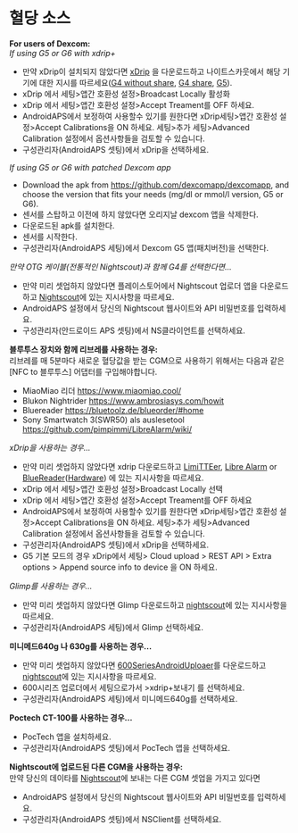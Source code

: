 # 혈당 소스

**For users of Dexcom:**  
_If using G5 or G6 with xdrip+_  


* 만약 xDrip이 설치되지 않았다면 [xDrip](https://github.com/NightscoutFoundation/xDrip) 을 다운로드하고 나이트스카웃에서 해당 기기에 대한 지시를 따르세요([G4 without share](http://www.nightscout.info/wiki/welcome/nightscout-with-xdrip-wireless-bridge), [G4 share](http://www.nightscout.info/wiki/welcome/nightscout-with-xdrip-and-dexcom-share-wireless), [G5](http://www.nightscout.info/wiki/welcome/nightscout-with-xdrip-and-dexcom-share-wireless/xdrip-with-g5-support)).
* xDrip 에서 세팅>앱간 호환성 설정>Broadcast Locally 활성화
* xDrip 에서 세팅>앱간 호환성 설정>Accept Treament를 OFF 하세요.
* AndroidAPS에서 보정하여 사용할수 있기를 원한다면 xDrip세팅>앱간 호환성 설정>Accept Calibrations을 ON 하세요. 세팅>추가 세팅>Advanced Calibration 설정에서 옵션사항들을 검토할 수 있습니다.
* 구성관리자(AndroidAPS 셋팅)에서 xDrip을 선택하세요.

_If using G5 or G6 with patched Dexcom app_  


* Download the apk from <https://github.com/dexcomapp/dexcomapp>, and choose the version that fits your needs (mg/dl or mmol/l version, G5 or G6).
* 센서를 스탑하고 이전에 하지 않았다면 오리지날 dexcom 앱을 삭제한다.
* 다운로드된 apk를 설치한다.
* 센서를 시작한다.
* 구성관리자(AndroidAPS 세팅)에서 Dexcom G5 앱(패치버전)을 선택한다. 

_만약 OTG 케이블(전통적인 Nightscout)과 함께 G4를 선택한다면…_   


* 만약 미리 셋업하지 않았다면 플레이스토어에서 Nightscout 업로더 앱을 다운로드하고 [Nightscout](http://www.nightscout.info/wiki/welcome/basic-requirements)에 있는 지시사항을 따르세요. 
* AndroidAPS 설정에서 당신의 Nightscout 웹사이트와 API 비밀번호를 입력하세요.
* 구성관리자(안드로이드 APS 셋팅)에서 NS클라이언트를 선택하세요.

**블루투스 장치와 함께 리브레를 사용하는 경우:**  
리브레를 매 5분마다 새로운 혈당값을 받는 CGM으로 사용하기 위해서는 다음과 같은 [NFC to 블루투스] 어댑터를 구입해야합니다.

* MiaoMiao 리더 <https://www.miaomiao.cool/>
* Blukon Nightrider <https://www.ambrosiasys.com/howit>
* Bluereader <https://bluetoolz.de/blueorder/#home>
* Sony Smartwatch 3(SWR50) als auslesetool <https://github.com/pimpimmi/LibreAlarm/wiki/>

_xDrip을 사용하는 경우..._  


* 만약 미리 셋업하지 않았다면 xdrip 다운로드하고 [LimiTTEer](https://github.com/JoernL/LimiTTer), [Libre Alarm](https://github.com/pimpimmi/LibreAlarm/wiki) or [BlueReader](https://unendlichkeit.net/wordpress/?p=680&lang=en)([Hardware](https://bluetoolz.de/wordpress/)) 에 있는 지시사항을 따르세요.
* xDrip 에서 세팅>앱간 호환성 설정>Broadcast Locally 선택
* xDrip 에서 세팅>앱간 호환성 설정>Accept Treament를 OFF 하세요
* AndroidAPS에서 보정하여 사용할수 있기를 원한다면 xDrip세팅>앱간 호환성 설정>Accept Calibrations을 ON 하세요. 세팅>추가 세팅>Advanced Calibration 설정에서 옵션사항들을 검토할 수 있습니다.
* 구성관리자(AndroidAPS 셋팅)에서 xDrip을 선택하세요.
* G5 기본 모드의 경우 xDrip에서 세팅> Cloud upload > REST API > Extra options > Append source info to device 을 ON 하세요.

_Glimp를 사용하는 경우..._  


* 만약 미리 셋업하지 않았다면 Glimp 다운로드하고 [nightscout](http://www.nightscout.info/wiki/welcome/nightscout-for-libre)에 있는 지시사항을 따르세요.
* 구성관리자(AndroidAPS 세팅)에서 Glimp 선택하세요.

**미니메드640g 나 630g를 사용하는 경우...**  


* 만약 미리 셋업하지 않았다면 [600SeriesAndroidUploaer](http://pazaan.github.io/600SeriesAndroidUploader/)를 다운로드하고 [nightscout](http://www.nightscout.info/wiki/welcome/nightscout-and-medtronic-640g)에 있는 지시사항을 따르세요.
* 600시리즈 업로더에서 세팅으로가서 >xdrip+보내기 를 선택하세요.
* 구성관리자(AndroidAPS 세팅)에서 미니메드640g를 선택하세요.

**Poctech CT-100를 사용하는 경우...**  


* PocTech 앱을 설치하세요.
* 구성관리자(AndroidAPS 셋팅)에서 PocTech 앱을 선택하세요.

**Nightscout에 업로드된 다른 CGM을 사용하는 경우:**  
만약 당신의 데이타를 [Nightscout](http://www.nightscout.info)에 보내는 다른 CGM 셋업을 가지고 있다면  


* AndroidAPS 설정에서 당신의 Nightscout 웹사이트와 API 비밀번호를 입력하세요.
* 구성관리자(AndroidAPS 셋팅)에서 NSClient를 선택하세요.